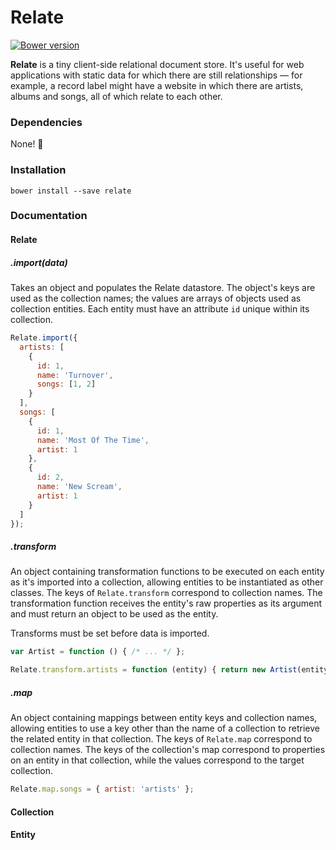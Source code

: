 # Relate

[![Bower version](https://badge.fury.io/bo/relate.svg)](http://badge.fury.io/bo/relate)

**Relate** is a tiny client-side relational document store. It's useful for web applications with static data for which there are still relationships — for example, a record label might have a website in which there are artists, albums and songs, all of which relate to each other.

### Dependencies

None! :tada:

### Installation

`bower install --save relate`

### Documentation

#### Relate

##### .import(data)

Takes an object and populates the Relate datastore. The object's keys are used as the collection names; the values are arrays of objects used as collection entities. Each entity must have an attribute `id` unique within its collection.

```javascript
Relate.import({
  artists: [
    {
      id: 1,
      name: 'Turnover',
      songs: [1, 2]
    }
  ],
  songs: [
    {
      id: 1,
      name: 'Most Of The Time',
      artist: 1
    },
    {
      id: 2,
      name: 'New Scream',
      artist: 1
    }
  ]
});
```

##### .transform

An object containing transformation functions to be executed on each entity as it's imported into a collection, allowing entities to be instantiated as other classes. The keys of `Relate.transform` correspond to collection names. The transformation function receives the entity's raw properties as its argument and must return an object to be used as the entity.

Transforms must be set before data is imported.

```javascript
var Artist = function () { /* ... */ };

Relate.transform.artists = function (entity) { return new Artist(entity); };
```

##### .map

An object containing mappings between entity keys and collection names, allowing entities to use a key other than the name of a collection to retrieve the related entity in that collection. The keys of `Relate.map` correspond  to collection names. The keys of the collection's map correspond to properties on an entity in that collection, while the values correspond to the target collection.

```javascript
Relate.map.songs = { artist: 'artists' };
```

#### Collection

#### Entity
